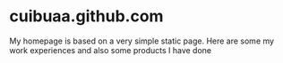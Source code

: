 # cuibuaa.github.com
My homepage is based on a very simple static page. Here are some my work experiences and also some products I have done
